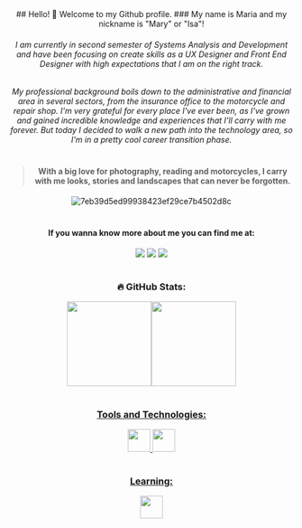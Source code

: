 <center> ## Hello! 👋  Welcome to my Github profile.
### My name is Maria and my nickname is "Mary" or "Isa"!

###### I am currently in second semester of Systems Analysis and Development and have been focusing on create skills as a UX Designer and Front End Designer with high expectations that I am on the right track.

###### My professional background boils down to the administrative and financial area in several sectors, from the insurance office to the motorcycle and repair shop. I'm very grateful for every place I've ever been, as I've grown and gained incredible knowledge and experiences that I'll carry with me forever. But today I decided to walk a new path into the technology area, so I'm in a pretty cool career transition phase.
#

> #### With a big love for photography, reading and motorcycles, I carry with me looks, stories and landscapes that can never be forgotten.
![7eb39d5ed99938423ef29ce7b4502d8c](https://user-images.githubusercontent.com/116117998/227073948-f4cda21e-c8fd-4826-83de-9ad2f99c0da8.gif)
#   

#### If you wanna know more about me you can find me at: 
<a href="https://instagram.com/wholelotta.mary" target="_blank"><img src="https://img.shields.io/badge/-Instagram-%23E4405F?style=for-the-badge&logo=instagram&logoColor=white" target="_blank"></a>
 <a href="https://www.linkedin.com/in/mariaisarocha/" target="_blank"><img src="https://img.shields.io/badge/-LinkedIn-%230077B5?style=for-the-badge&logo=linkedin&logoColor=white" target="_blank"></a> 
<a href ="mailto:m.isabelarocha@gmail.com"><img src="https://img.shields.io/badge/Gmail-D14836?style=for-the-badge&logo=gmail&logoColor=white" target="_blank"></a>
#

### :fire: GitHub Stats:
<div> 
<a href="https://github.com/m-isabelarocha">
<img height="150em" src="https://github-readme-stats.vercel.app/api/top-langs/?username=m-isabelarocha&layout=compact&langs_count=7&theme=dracula"/><img height="150em" src="https://github-readme-stats.vercel.app/api?username=m-isabelarocha&show_icons=true&theme=dracula&include_all_commits=true&count_private=true"/>
</div>
 
#
### Tools and Technologies:
<img src="https://cdn.jsdelivr.net/gh/devicons/devicon/icons/html5/html5-plain-wordmark.svg" width="40" height="40"/> <img src="https://cdn.jsdelivr.net/gh/devicons/devicon/icons/css3/css3-plain-wordmark.svg" width="40" height="40"/>
#
### Learning:
<img src="https://cdn.jsdelivr.net/gh/devicons/devicon/icons/javascript/javascript-original.svg" width="40" height="40"/> </center> 
